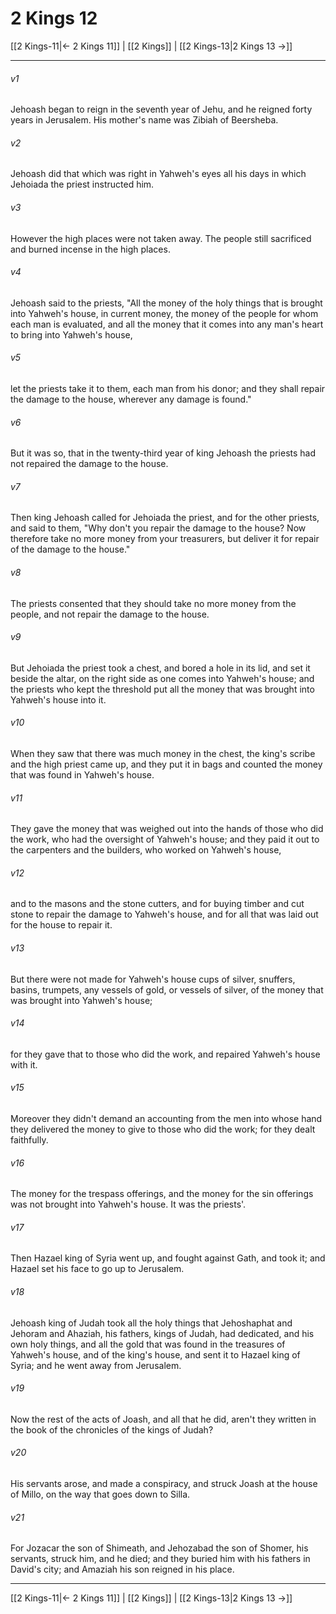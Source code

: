 # 2 Kings 12

[[2 Kings-11|← 2 Kings 11]] | [[2 Kings]] | [[2 Kings-13|2 Kings 13 →]]
***



###### v1 
Jehoash began to reign in the seventh year of Jehu, and he reigned forty years in Jerusalem. His mother's name was Zibiah of Beersheba. 

###### v2 
Jehoash did that which was right in Yahweh's eyes all his days in which Jehoiada the priest instructed him. 

###### v3 
However the high places were not taken away. The people still sacrificed and burned incense in the high places. 

###### v4 
Jehoash said to the priests, "All the money of the holy things that is brought into Yahweh's house, in current money, the money of the people for whom each man is evaluated, and all the money that it comes into any man's heart to bring into Yahweh's house, 

###### v5 
let the priests take it to them, each man from his donor; and they shall repair the damage to the house, wherever any damage is found." 

###### v6 
But it was so, that in the twenty-third year of king Jehoash the priests had not repaired the damage to the house. 

###### v7 
Then king Jehoash called for Jehoiada the priest, and for the other priests, and said to them, "Why don't you repair the damage to the house? Now therefore take no more money from your treasurers, but deliver it for repair of the damage to the house." 

###### v8 
The priests consented that they should take no more money from the people, and not repair the damage to the house. 

###### v9 
But Jehoiada the priest took a chest, and bored a hole in its lid, and set it beside the altar, on the right side as one comes into Yahweh's house; and the priests who kept the threshold put all the money that was brought into Yahweh's house into it. 

###### v10 
When they saw that there was much money in the chest, the king's scribe and the high priest came up, and they put it in bags and counted the money that was found in Yahweh's house. 

###### v11 
They gave the money that was weighed out into the hands of those who did the work, who had the oversight of Yahweh's house; and they paid it out to the carpenters and the builders, who worked on Yahweh's house, 

###### v12 
and to the masons and the stone cutters, and for buying timber and cut stone to repair the damage to Yahweh's house, and for all that was laid out for the house to repair it. 

###### v13 
But there were not made for Yahweh's house cups of silver, snuffers, basins, trumpets, any vessels of gold, or vessels of silver, of the money that was brought into Yahweh's house; 

###### v14 
for they gave that to those who did the work, and repaired Yahweh's house with it. 

###### v15 
Moreover they didn't demand an accounting from the men into whose hand they delivered the money to give to those who did the work; for they dealt faithfully. 

###### v16 
The money for the trespass offerings, and the money for the sin offerings was not brought into Yahweh's house. It was the priests'. 

###### v17 
Then Hazael king of Syria went up, and fought against Gath, and took it; and Hazael set his face to go up to Jerusalem. 

###### v18 
Jehoash king of Judah took all the holy things that Jehoshaphat and Jehoram and Ahaziah, his fathers, kings of Judah, had dedicated, and his own holy things, and all the gold that was found in the treasures of Yahweh's house, and of the king's house, and sent it to Hazael king of Syria; and he went away from Jerusalem. 

###### v19 
Now the rest of the acts of Joash, and all that he did, aren't they written in the book of the chronicles of the kings of Judah? 

###### v20 
His servants arose, and made a conspiracy, and struck Joash at the house of Millo, on the way that goes down to Silla. 

###### v21 
For Jozacar the son of Shimeath, and Jehozabad the son of Shomer, his servants, struck him, and he died; and they buried him with his fathers in David's city; and Amaziah his son reigned in his place.

***
[[2 Kings-11|← 2 Kings 11]] | [[2 Kings]] | [[2 Kings-13|2 Kings 13 →]]
